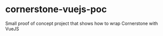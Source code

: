 # cornerstone-vuejs-poc
Small proof of concept project that shows how to wrap Cornerstone with VueJS
